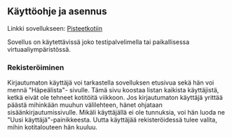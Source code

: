## Käyttöohje ja asennus

Linkki sovellukseen: [Pisteetkotiin](pisteetkotiin.herokuapp.com)

Sovellus on käytettävissä joko testipalvelimella tai paikallisessa virtuaaliympäristössä. 

### Rekisteröiminen 

Kirjautumaton käyttäjä voi tarkastella sovelluksen etusivua sekä hän voi mennä "Häpeälista"- sivulle. Tämä sivu koostaa listan kaikista käyttäjistä, ketkä eivät ole tehneet kotitöitä viikkoon. Jos kirjautumaton käyttäjä yrittää päästä mihinkään muuhun välilehteen, hänet ohjataan sisäänkirjautumissivulle. Mikäli käyttäjällä ei ole tunnuksia, voi hän luoda ne "Uusi käyttäjä"-painikkeesta. Uutta käyttäjää rekisteröidessä tulee valita, mihin kotitalouteen hän kuuluu.  